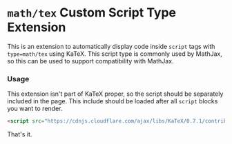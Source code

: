 # `math/tex` Custom Script Type Extension

This is an extension to automatically display code inside `script` tags with `type=math/tex` using KaTeX.
This script type is commonly used by MathJax, so this can be used to support compatibility with MathJax.

### Usage

This extension isn't part of KaTeX proper, so the script should be separately
included in the page.
This include should be loaded after all `script` blocks you want to render.

```html
<script src="https://cdnjs.cloudflare.com/ajax/libs/KaTeX/0.7.1/contrib/mathtex-script-type.min.js" integrity="sha384-o+v+EkJWQmZj7XwHBxehTGJKE18182WyyN2glZMTPw9g5XxjN1uwrquNuMX/NJiF"></script>
```

That's it.
